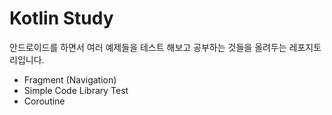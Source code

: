 # Kotlin Study
안드로이드를 하면서 여러 예제들을 테스트 해보고
공부하는 것들을 올려두는 레포지토리입니다.

- Fragment (Navigation)
- Simple Code Library Test
- Coroutine
